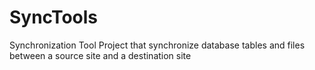 # SyncTools
Synchronization Tool Project  that synchronize database tables and files between a source site and a destination site
